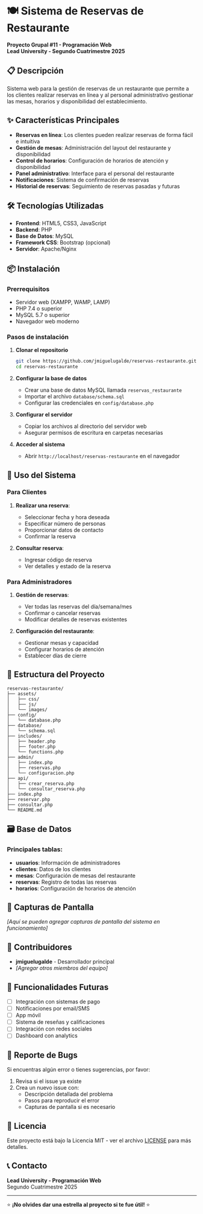 # 🍽️ Sistema de Reservas de Restaurante

**Proyecto Grupal #11 - Programación Web**  
**Lead University - Segundo Cuatrimestre 2025**

## 📋 Descripción

Sistema web para la gestión de reservas de un restaurante que permite a los clientes realizar reservas en línea y al personal administrativo gestionar las mesas, horarios y disponibilidad del establecimiento.

## ✨ Características Principales

- **Reservas en línea**: Los clientes pueden realizar reservas de forma fácil e intuitiva
- **Gestión de mesas**: Administración del layout del restaurante y disponibilidad
- **Control de horarios**: Configuración de horarios de atención y disponibilidad
- **Panel administrativo**: Interface para el personal del restaurante
- **Notificaciones**: Sistema de confirmación de reservas
- **Historial de reservas**: Seguimiento de reservas pasadas y futuras

## 🛠️ Tecnologías Utilizadas

- **Frontend**: HTML5, CSS3, JavaScript
- **Backend**: PHP
- **Base de Datos**: MySQL
- **Framework CSS**: Bootstrap (opcional)
- **Servidor**: Apache/Nginx

## 📦 Instalación

### Prerrequisitos

- Servidor web (XAMPP, WAMP, LAMP)
- PHP 7.4 o superior
- MySQL 5.7 o superior
- Navegador web moderno

### Pasos de instalación

1. **Clonar el repositorio**
   ```bash
   git clone https://github.com/jmiguelugalde/reservas-restaurante.git
   cd reservas-restaurante
   ```

2. **Configurar la base de datos**
   - Crear una base de datos MySQL llamada `reservas_restaurante`
   - Importar el archivo `database/schema.sql`
   - Configurar las credenciales en `config/database.php`

3. **Configurar el servidor**
   - Copiar los archivos al directorio del servidor web
   - Asegurar permisos de escritura en carpetas necesarias

4. **Acceder al sistema**
   - Abrir `http://localhost/reservas-restaurante` en el navegador

## 🚀 Uso del Sistema

### Para Clientes

1. **Realizar una reserva**:
   - Seleccionar fecha y hora deseada
   - Especificar número de personas
   - Proporcionar datos de contacto
   - Confirmar la reserva

2. **Consultar reserva**:
   - Ingresar código de reserva
   - Ver detalles y estado de la reserva

### Para Administradores

1. **Gestión de reservas**:
   - Ver todas las reservas del día/semana/mes
   - Confirmar o cancelar reservas
   - Modificar detalles de reservas existentes

2. **Configuración del restaurante**:
   - Gestionar mesas y capacidad
   - Configurar horarios de atención
   - Establecer días de cierre

## 📁 Estructura del Proyecto

```
reservas-restaurante/
├── assets/
│   ├── css/
│   ├── js/
│   └── images/
├── config/
│   └── database.php
├── database/
│   └── schema.sql
├── includes/
│   ├── header.php
│   ├── footer.php
│   └── functions.php
├── admin/
│   ├── index.php
│   ├── reservas.php
│   └── configuracion.php
├── api/
│   ├── crear_reserva.php
│   └── consultar_reserva.php
├── index.php
├── reservar.php
├── consultar.php
└── README.md
```

## 🗃️ Base de Datos

### Principales tablas:

- **usuarios**: Información de administradores
- **clientes**: Datos de los clientes
- **mesas**: Configuración de mesas del restaurante
- **reservas**: Registro de todas las reservas
- **horarios**: Configuración de horarios de atención

## 🎨 Capturas de Pantalla

*[Aquí se pueden agregar capturas de pantalla del sistema en funcionamiento]*

## 🤝 Contribuidores

- **jmiguelugalde** - Desarrollador principal
- *[Agregar otros miembros del equipo]*

## 📝 Funcionalidades Futuras

- [ ] Integración con sistemas de pago
- [ ] Notificaciones por email/SMS
- [ ] App móvil
- [ ] Sistema de reseñas y calificaciones
- [ ] Integración con redes sociales
- [ ] Dashboard con analytics

## 🐛 Reporte de Bugs

Si encuentras algún error o tienes sugerencias, por favor:

1. Revisa si el issue ya existe
2. Crea un nuevo issue con:
   - Descripción detallada del problema
   - Pasos para reproducir el error
   - Capturas de pantalla si es necesario

## 📄 Licencia

Este proyecto está bajo la Licencia MIT - ver el archivo [LICENSE](LICENSE) para más detalles.

## 📞 Contacto

**Lead University - Programación Web**  
Segundo Cuatrimestre 2025

---

⭐ **¡No olvides dar una estrella al proyecto si te fue útil!** ⭐
